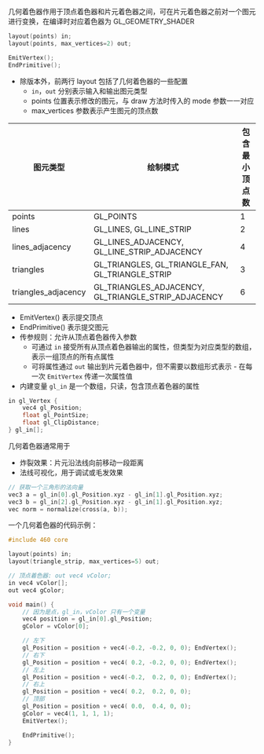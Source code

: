 几何着色器作用于顶点着色器和片元着色器之间，可在片元着色器之前对一个图元进行变换，在编译时对应着色器为 GL_GEOMETRY_SHADER

```c++
layout(points) in;
layout(points, max_vertices=2) out;

EmitVertex();
EndPrimitive();
```

- 除版本外，前两行 layout 包括了几何着色器的一些配置
	- `in`，`out` 分别表示输入和输出图元类型
	- points 位置表示修改的图元，与 draw 方法时传入的 mode 参数一一对应
	- max_vertices 参数表示产生图元的顶点数

| 图元类型            | 绘制模式                                            | 包含最小顶点数 |
| ------------------- | --------------------------------------------------- | -------------- |
| points              | GL_POINTS                                           | 1              |
| lines               | GL_LINES, GL_LINE_STRIP                             | 2              |
| lines_adjacency     | GL_LINES_ADJACENCY, GL_LINE_STRIP_ADJACENCY         | 4              |
| triangles           | GL_TRIANGLES, GL_TRIANGLE_FAN, GL_TRIANGLE_STRIP    | 3              |
| triangles_adjacency | GL_TRIANGLES_ADJACENCY, GL_TRIANGLE_STRIP_ADJACENCY | 6              | 

- EmitVertex() 表示提交顶点
- EndPrimitive() 表示提交图元
- 传参规则：允许从顶点着色器传入参数
	- 可通过 `in` 接受所有从顶点着色器输出的属性，但类型为对应类型的数组，表示一组顶点的所有点属性
	- 可将属性通过 `out` 输出到片元着色器中，但不需要以数组形式表示 - 在每一次 `EmitVertex`  传递一次属性值
- 内建变量 `gl_in` 是一个数组，只读，包含顶点着色器的属性

```c++
in gl_Vertex {
    vec4 gl_Position;
    float gl_PointSize;
    float gl_ClipDistance;
} gl_in[];
```

几何着色器通常用于
- 炸裂效果：片元沿法线向前移动一段距离
- 法线可视化，用于调试或毛发效果

```c++
// 获取一个三角形的法向量
vec3 a = gl_in[0].gl_Position.xyz - gl_in[1].gl_Position.xyz;
vec3 b = gl_in[2].gl_Position.xyz - gl_in[1].gl_Position.xyz;
vec norm = normalize(cross(a, b));
```

一个几何着色器的代码示例：

```c++
#include 460 core

layout(points) in;
layout(triangle_strip, max_vertices=5) out;

// 顶点着色器: out vec4 vColor;
in vec4 vColor[];
out vec4 gColor;

void main() {
    // 因为是点，gl_in，vColor 只有一个变量
    vec4 position = gl_in[0].gl_Position;
    gColor = vColor[0];

    // 左下
    gl_Position = position + vec4(-0.2, -0.2, 0, 0); EndVertex();
    // 右下
    gl_Position = position + vec4( 0.2, -0.2, 0, 0); EndVertex();
    // 左上
    gl_Position = position + vec4(-0.2,  0.2, 0, 0); EndVertex();
    // 右上
    gl_Position = position + vec4( 0.2,  0.2, 0, 0);
    // 顶部
    gl_Position = position + vec4( 0.0,  0.4, 0, 0);
    gColor = vec4(1, 1, 1, 1);
    EmitVertex();

    EndPrimitive();
}
```
